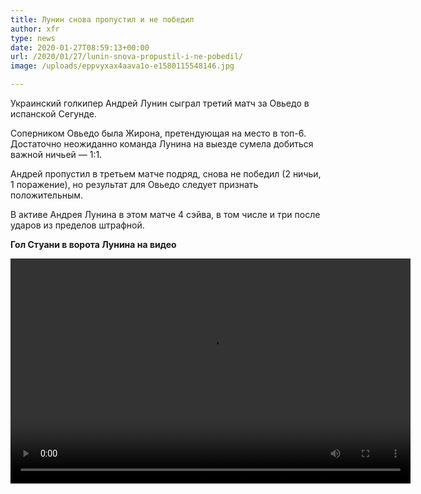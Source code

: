 ```yaml
---
title: Лунин снова пропустил и не победил
author: xfr
type: news
date: 2020-01-27T08:59:13+00:00
url: /2020/01/27/lunin-snova-propustil-i-ne-pobedil/
image: /uploads/eppvyxax4aava1o-e1580115548146.jpg

---
```

Украинский голкипер Андрей Лунин сыграл третий матч за Овьедо в испанской Сегунде.

Соперником Овьедо была Жирона, претендующая на место в топ-6. Достаточно неожиданно команда Лунина на выезде сумела добиться важной ничьей &#8212; 1:1.

Андрей пропустил в третьем матче подряд, снова не победил (2 ничьи, 1 поражение), но результат для Овьедо следует признать положительным.

В активе Андрея Лунина в этом матче 4 сэйва, в том числе и три после ударов из пределов штрафной.

**Гол Стуани в ворота Лунина на видео**

<div style="width: 640px;" class="wp-video">
  <!--[if lt IE 9]><![endif]--><video class="wp-video-shortcode" id="video-1921-1" width="640" height="360" preload="metadata" controls="controls"><source type="video/mp4" src="https://bet-bro.com.ua/wp-content/uploads/sites/2/2020/01/cristhian-stuani-scored-his-19th-goal-of-the-season-in-the-segunda-as-girona-drew-1-1-with-real-oviedo-today.-.mp4?_=1" />
  
  <a href="https://bet-bro.com.ua/wp-content/uploads/sites/2/2020/01/cristhian-stuani-scored-his-19th-goal-of-the-season-in-the-segunda-as-girona-drew-1-1-with-real-oviedo-today.-.mp4">https://bet-bro.com.ua/wp-content/uploads/sites/2/2020/01/cristhian-stuani-scored-his-19th-goal-of-the-season-in-the-segunda-as-girona-drew-1-1-with-real-oviedo-today.-.mp4</a></video>
</div>